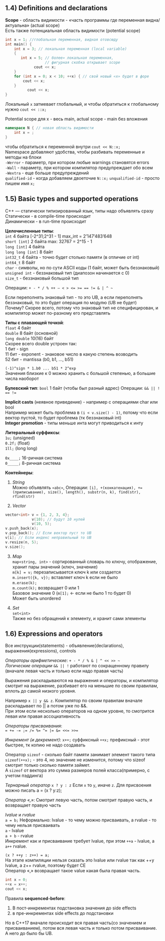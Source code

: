 ## 1.4) Definitions and declarations

**Scope** - область видимости - «часть программы где переменная видна/актуальна» (actual scope)  
Есть также потенциальная область видимости (potential scope)  
```cpp
int x = 1; //глобальная переменная, видная отовсюду
int main() {
	int x = 3; // локальная переменная (local variable) 
	{ 
	   int x = 5; // более» локальная переменная, 
                  // фигурная скобка открывает scope
             cout << x;
	}
	for (int x = 0; x < 10; ++x) { // свой новый «х» будет в форе
		cout << x;
	}			
          cout << x;                 
}
```
Локальный `x` затмевает глобальный, и чтобы обратиться к глобальному нужно `cout << ::x;`

Potential scope для x - весь main, actual scope - main без вложения
```cpp
namespace N { // новая область видимости
	int x = ;
}
```
чтобы обратиться к переменной внутри `cout << N::x;`  
Namespace добавляют удобства, чтобы разбивать переменные и методы на блоки  
`-Werror` - параметр, при котором любые warnings становятся errors  
`-Wall` - параметр, при котором компилятор предупреждает обо всем  
`-Wextra` - еще больше предупреждений  
`qualified-id`   - когда добавляем двоеточие `N::x;`
`unqualified-id`  - просто пишем имя `x;`

## 1.5) Basic types and supported operations

С++ — статически типизированный язык, типы надо объявлять сразу  
Статически - в compile-time происходит  
Динамически - в run-time происходит  

**Целочисленные типы**:  
`int` 4 байта [-2^31;2^31 - 1] max_int = 2’147’483’648  
`short [int]` 2 байта max: 32767 = 2^15 - 1  
`long [int]` 4 байта  
`long long [int]` 8 байт  
`int32_t` 4 байта - точно будет столько памяти (в отличие от int)  
`int64_t` 8 байт  
`char` - символы, но по сути ASCII коды (1 байт, может быть беззнаковый)  
`unsigned int` - беззнаковый тип (диапозон начинается с 0)  
`size_t` - беззнаковый большой тип  

Операции:   `+ - * / % ++ — < > <= >= == != & | ^ ~`  

Если переполнять знаковый тип - то это UB, а если переполнять беззнаковый, то это будет операция по модулю (UB не будет)  
Почему? Скорее всего, потому что знаковый тип не специфицирован, и компилятор может по-разному его представлять  

**Типы с плавающей точкой**:  
`float` 4 байт  
`double` 8 байт (основной)  
`long double` 10(16) байт  
Скорее всего double устроен так:  
1 бит - sign  
11 бит - exponent - знаковое число в какую степень возводить  
52 бит - mantissa (b0, b1, ..., b51)  

`(-1)^sign * 1.b0 ... b51 * 2^exp`  
Значения близкие к 0 можно хранить с большой степенью, а большие числа наоборот  

**Булевский тип**:
`bool` 1 байт (чтобы был разный адрес)
Операции: `&& || ! == !=`

**Implicit casts** (неявное приведение) - например с операциями char или bool  
Например может быть проблема в `(i < v.size() - 1)`, потому что если вектор пустой, то будет проблема (тк беззнаковый int)  
**Integer promotion** - типы меньше инта могут приводиться к инту  

**Литеральный суффиксы**:  
`1u;` (unsigned)  
`0.2f;` (float)  
`1ll;` (long long)  

`0x____;` 16-ричная система  
`0_____;` 8-ричная система  

**Контейнеры**:  
1. *String*  
Можно объявлять `«abc»`, 
Операции: `[i], +(конкатенация), +=(приписывание), size(), length(), substr(n, k), find(str), rfind(str)`  

2. *Vector*
```cpp
vector<int> v = {1, 2, 3, 4};
            v(10); // будут 10 нулей
            v(10, 5);
v.push_back(x);
v.pop_back(); // Если вектор пуст то UB
v[i]; // Если индекс неправильный то UB
v.resize(n, 5);
v.size(); 
```
3. *Map*  
`map<string, int>` - сортированный словарь по ключу, отображение, хранит пары значений (ключ, значение)  
`m[k] = v;` перезаписывается ключ k или создается  
`m.insert({k, v});` вставляет ключ k если не было  
`m.erase(k); `	  
`m.count(k);` возвращает 0 или 1  
Базовое значение 0 (`m[1];` <- если не было 1 то будет 0)  
Может быть unordered  
4) *Set*  
`set<int>`  
Также но без обращений к элементу, и хранит сами элементы

## 1.6) Expressions and operators

Все инструкции(statements) - объявление(declarations), выражения(expressions), controls

*Операторы арифметические*: `+ - * / % & | ^ << >> ~`  
*Логические операции* `&& || !` работают по сокращенному правилу (вначале левая часть и только если надо правая часть)

Выражения раскладываются на выражения и операторы, и компилятор смотрит на выражение, разбивает его на меньшие по своим правилам, вплоть до самой низкого уровня.

Например `x || y && z`. Компилятор по своим правилам вначале раскладывает по || а потом уже по &&.  
При этом если несколько операторов на одном уровне, то смотрится левая или правая ассоциативность

*Операторы присваивания*:  
`= += -= ;= /= %= ^= |= &= <<= >>=`

*Инкремент (и декремент)*:
`x++;` суффиксный 
`++x;` префиксный - этот быстрее, тк копию не надо создавать

Оператор `sizeof` - сколько байт памяти занимает элемент такого типа  
`sizeof(++x);` - это 4, но значение не изменится, потому что sizeof смотрит только сколько памяти займет.   
А `sizeof` от вектора это сумма размеров полей класса(примерно, с учетом пэддинга)  

*Тернарный оператор*	`x ? y : z`
Если `x` то `y`, иначе `z`. Для присвоения можно писать
a = (x ? y:z);

*Оператор «,»*:
Смотрит левую часть, потом смотрит правую часть, и возвращает правую часть

*lvalue* и *rvalue*  
`a = b;` Неформально: lvalue - то чему можно присваивать, а rvalue - то чему нельзя присваивать  
`a` - lvalue  
`a + b` - rvalue  
Инкремент как и присваивание требует lvalue, при этом `++a` - lvalue, а `а++` rvalue.

`(x ? ++y : z++) = a;`  
На этапе компиляции нельзя сказать это lvalue или rvalue так как ++y lvalue, а z++ rvalue, поэтому будет CE  
Оператор «,» возвращает такое value какая была правая часть.  
```cpp
int x = 0;
++x = x++;
cout << x;
```

Правила **sequenced-before**:  
1. В пост-инкрементах подстановка значения до side effects  
2. в пре-инкрементах side effects до подстановки  

Но в С++17 вначале происходит вся правая часть(со значением и присваиванием), потом вся левая часть и только потом присваивание.  
А него до было бы UB.
